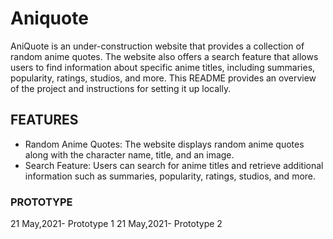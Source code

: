 # Aniquote
AniQuote is an under-construction website that provides a collection of random anime quotes. The website also offers a search feature that allows users to find information about specific anime titles, including summaries, popularity, ratings, studios, and more. This README provides an overview of the project and instructions for setting it up locally.
## FEATURES
* Random Anime Quotes: The website displays random anime quotes along with the character name, title, and an image.
* Search Feature: Users can search for anime titles and retrieve additional information such as summaries, popularity, ratings, studios, and more.
### PROTOTYPE
21 May,2021- Prototype 1 
21 May,2021- Prototype 2
